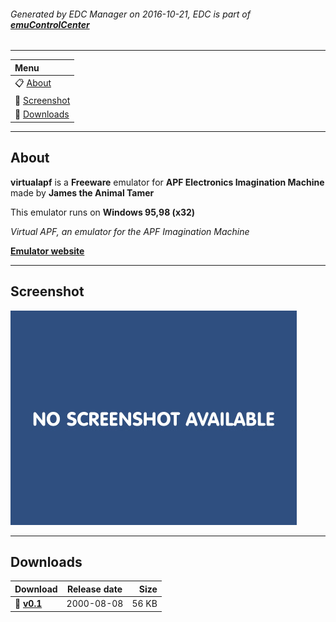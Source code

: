 ###### Generated by EDC Manager on 2016-10-21, EDC is part of [**emuControlCenter**](https://github.com/PhoenixInteractiveNL/emuControlCenter/wiki)
***
| **Menu** |
|:---------|
| :clipboard: [About](#about) |
| :sunrise: [Screenshot](#screenshot) |
| :floppy_disk: [Downloads](#downloads) |
***
## About
**virtualapf** is a **Freeware** emulator for **APF Electronics Imagination Machine** made by **James the Animal Tamer**

This emulator runs on **Windows 95,98 (x32)**

_Virtual APF, an emulator for the APF Imagination Machine_

[**Emulator website**](http://www.geocities.com/emucompboy/)
***
## Screenshot
![](https://raw.githubusercontent.com/PhoenixInteractiveNL/edc-masterhook/master/downloadhooks/virtualapf/virtualapf_screen.jpg)
***
## Downloads
| Download | Release date  | Size       |
|:---------|:-------------:|-----------:|
| :floppy_disk: [**v0.1**](https://github.com/PhoenixInteractiveNL/edc-repo0001/raw/master/virtualapf/0.1.7z) | 2000-08-08 | 56 KB |
